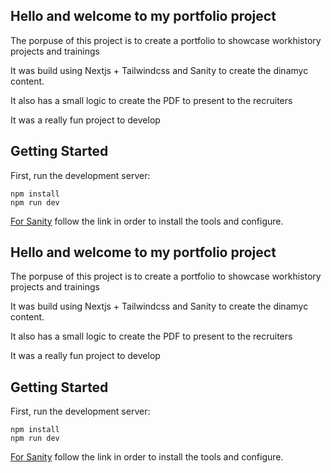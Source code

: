## Hello and welcome to my portfolio project
The porpuse of this project is to create a portfolio to showcase workhistory projects and trainings 

It was build using Nextjs + Tailwindcss and  Sanity to create the dinamyc content.

It also has a small logic to create the PDF to present to the recruiters

It was a really fun project to develop

## Getting Started

First, run the development server:

```
npm install 
npm run dev
```

[For Sanity](https://www.sanity.io/) follow the link in order to install the tools and configure.
## Hello and welcome to my portfolio project
The porpuse of this project is to create a portfolio to showcase workhistory projects and trainings 

It was build using Nextjs + Tailwindcss and  Sanity to create the dinamyc content.

It also has a small logic to create the PDF to present to the recruiters

It was a really fun project to develop

## Getting Started

First, run the development server:

```
npm install 
npm run dev
```

[For Sanity](https://www.sanity.io/) follow the link in order to install the tools and configure.
